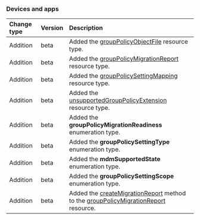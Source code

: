 ### Devices and apps

| **Change type** | **Version** | **Description** |
|:---|:---|:---|
|Addition|beta|Added the [groupPolicyObjectFile](https://docs.microsoft.com/en-us/graph/api/resources/intune-groupPolicyObjectFile?view=graph-rest-beta) resource type.|
|Addition|beta|Added the [groupPolicyMigrationReport](https://docs.microsoft.com/en-us/graph/api/resources/intune-groupPolicyMigrationReport?view=graph-rest-beta) resource type.|
|Addition|beta|Added the [groupPolicySettingMapping](https://docs.microsoft.com/en-us/graph/api/resources/intune-groupPolicySettingMapping?view=graph-rest-beta) resource type.|
|Addition|beta|Added the [unsupportedGroupPolicyExtension](https://docs.microsoft.com/en-us/graph/api/resources/intune-unsupportedGroupPolicyExtension?view=graph-rest-beta) resource type.|
|Addition|beta|Added the **groupPolicyMigrationReadiness** enumeration type.|
|Addition|beta|Added the **groupPolicySettingType** enumeration type.|
|Addition|beta|Added the **mdmSupportedState** enumeration type.|
|Addition|beta|Added the **groupPolicySettingScope** enumeration type.|
|Addition|beta|Added the [createMigrationReport](https://docs.microsoft.com/en-us/graph/api/intune-groupPolicyMigrationReport-createMigrationReport?view=graph-rest-beta) method to the [groupPolicyMigrationReport](https://docs.microsoft.com/en-us/graph/api/resources/intune-groupPolicyMigrationReport?view=graph-rest-beta) resource.|
